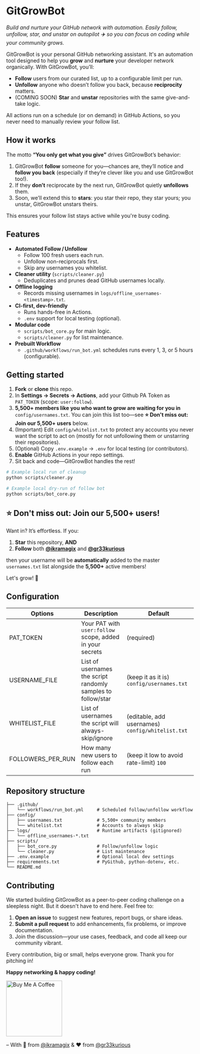 # GitGrowBot 
*Build and nurture your GitHub network with automation. Easily follow, unfollow, star, and unstar on autopilot ✈️ so you can focus on coding while your community grows.*

GitGrowBot is your personal GitHub networking assistant. It's an automation tool designed to help you **grow** and **nurture** your developer network organically. With GitGrowBot, you’ll:

* **Follow** users from our curated list, up to a configurable limit per run.
* **Unfollow** anyone who doesn’t follow you back, because **reciprocity** matters.
* (COMING SOON) **Star** and **unstar** repositories with the same give-and-take logic.

All actions run on a schedule (or on demand) in GitHub Actions, so you never need to manually review your follow list.

## How it works
The motto **“You only get what you give”** drives GitGrowBot’s behavior:

1. GitGrowBot **follow** someone for you—chances are, they’ll notice and **follow you back** (especially if they’re clever like you and use GitGrowBot too!).  
2. If they **don’t** reciprocate by the next run, GitGrowBot quietly **unfollows** them.
3. Soon, we’ll extend this to **stars**: you star their repo, they star yours; you unstar, GitGrowBot unstars theirs.

This ensures your follow list stays active while you're busy coding.

## Features

- **Automated Follow / Unfollow**  
  - Follow 100 fresh users each run.  
  - Unfollow non-reciprocals first.  
  - Skip any usernames you whitelist.  
- **Cleaner utility** (`scripts/cleaner.py`)  
  - Deduplicates and prunes dead GitHub usernames locally.  
- **Offline logging**  
  - Records missing usernames in `logs/offline_usernames-<timestamp>.txt`.  
- **CI-first, dev-friendly**  
  - Runs hands-free in Actions.  
  - `.env` support for local testing (optional).  
- **Modular code**  
  - `scripts/bot_core.py` for main logic.  
  - `scripts/cleaner.py` for list maintenance.  
- **Prebuilt Workflow**  
  - `.github/workflows/run_bot.yml` schedules runs every 1, 3, or 5 hours (configurable).

## Getting started

1. **Fork** or **clone** this repo.
2. In **Settings → Secrets → Actions**, add your Github PA Token as `PAT_TOKEN` (scope: `user:follow`).
3. **5,500+ members like you who want to grow are waiting for you in** `config/usernames.txt`. You can join this list too—see **⭐ Don't miss out: Join our 5,500+ users** below.
4. (Important) Edit `config/whitelist.txt` to protect any accounts you never want the script to act on (mostly for not unfollowing them or unstarring their repositories).
5. (Optional) Copy `.env.example` → `.env` for local testing (or contributors).
6. **Enable** GitHub Actions in your repo settings.
7. Sit back and code—GitGrowBot handles the rest!

```bash
# Example local run of cleanup
python scripts/cleaner.py

# Example local dry-run of follow bot
python scripts/bot_core.py
```

## ⭐ Don't miss out: Join our 5,500+ users!

Want in? It’s effortless. If you:

1. **Star** this repository, **AND**
2. **Follow** both **[@ikramagix](https://github.com/ikramagix)** and **[@gr33kurious](https://github.com/gr33kurious)**

then your username will be **automatically** added to the master `usernames.txt` list alongside the **5,500+** active members!

Let's grow! 💪

## Configuration

| Options      | Description                                                   | Default                                             |
| ------------------ | ------------------------------------------------------------- | --------------------------------------------------- |
| PAT_TOKEN       | Your PAT with `user:follow` scope, added in your secrets   | (required)                                          |
| USERNAME_FILE      | List of usernames the script randomly samples to follow/star  | (keep it as it is) `config/usernames.txt`           |
| WHITELIST_FILE     | List of usernames the script will always-skip/ignore          | (editable, add usernames) `config/whitelist.txt` |
| FOLLOWERS_PER_RUN  | How many new users to follow each run                         | (keep it low to avoid rate-limit) `100`              |

## Repository structure

```
├── .github/
│   └── workflows/run_bot.yml     # Scheduled follow/unfollow workflow
├── config/
│   ├── usernames.txt             # 5,500+ community members
│   └── whitelist.txt             # Accounts to always skip
├── logs/                         # Runtime artifacts (gitignored)
│   └── offline_usernames-*.txt
├── scripts/
│   ├── bot_core.py               # Follow/unfollow logic
│   └── cleaner.py                # List maintenance
├── .env.example                  # Optional local dev settings
├── requirements.txt              # PyGithub, python-dotenv, etc.
└── README.md
```

## Contributing

We started building GitGrowBot as a peer-to-peer coding challenge on a sleepless night. But it doesn't have to end here. Feel free to:

1. **Open an issue** to suggest new features, report bugs, or share ideas.  
2. **Submit a pull request** to add enhancements, fix problems, or improve documentation.  
3. Join the discussion—your use cases, feedback, and code all keep our community vibrant.

Every contribution, big or small, helps everyone grow. Thank you for pitching in!

**Happy networking & happy coding!** 

<div>
<a href="https://www.buymeacoffee.com/ikramagix" target="_blank">
  <img 
    src="https://i.ibb.co/tP37SFx/cuphead-thx-nobg.png" 
    alt="Buy Me A Coffee" 
    width="150">
</a>
</div>

– With 💛 from [@ikramagix](https://github.com/ikramagix) & ❤️ from [@gr33kurious](https://github.com/gr33kurious)